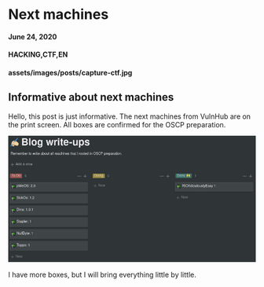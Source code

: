 # Next machines
#### June 24, 2020
#### HACKING,CTF,EN
#### assets/images/posts/capture-ctf.jpg

## Informative about next machines

Hello, this post is just informative. The next machines from VulnHub are on the print screen. All boxes are confirmed for the OSCP preparation.  

![NextMachines](https://raw.githubusercontent.com/raphaelbarbosaqwerty/raphaelbarbosaqwerty.github.io/master/data/assets/informative/NextWriteupsMachines2.png)  

I have more boxes, but I will bring everything little by little.  
